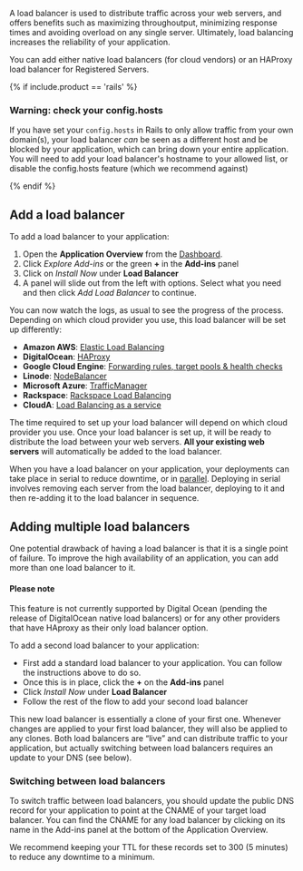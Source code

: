 A load balancer is used to distribute traffic across your web servers, and offers benefits such as maximizing throughoutput, minimizing response times and avoiding overload on any single server. Ultimately, load balancing increases the reliability of your application.

You can add either native load balancers (for cloud vendors) or an HAProxy load balancer for Registered Servers.

{% if include.product == 'rails' %}
### Warning: check your config.hosts
<div class="notice notice-warning"><p>If you have set your <code>config.hosts</code> in Rails to only allow traffic from your own domain(s), your load balancer <em>can</em> be seen as a different host and be blocked by your application, which can bring down your entire application. You will need to add your load balancer's hostname to your allowed list, or disable the config.hosts feature (which we recommend against)</p></div>
{% endif %}

## Add a load balancer

To add a load balancer to your application: 

1. Open the **Application Overview** from the [Dashboard](https://app.cloud66.com/dashboard).
2. Click *Explore Add-ins* or the green **+** in the **Add-ins** panel
3. Click on *Install Now* under **Load Balancer**
4. A panel will slide out from the left with options. Select what you need and then click *Add Load Balancer* to continue.

You can now watch the logs, as usual to see the progress of the process. Depending on which cloud provider you use, this load balancer will be set up differently:

- **Amazon AWS**: [Elastic Load Balancing](http://aws.amazon.com/elasticloadbalancing/)
- **DigitalOcean**: [HAProxy](http://haproxy.1wt.eu/)
- **Google Cloud Engine**: [Forwarding rules, target pools & health checks](https://developers.google.com/compute/docs/load-balancing/)
- **Linode**: [NodeBalancer](https://www.linode.com/nodebalancers/)
- **Microsoft Azure**: [TrafficManager](http://msdn.microsoft.com/en-us/library/azure/hh744833.aspx)
- **Rackspace**: [Rackspace Load Balancing](http://www.rackspace.com/cloud/load-balancing/)
- **CloudA**: [Load Balancing as a service](https://www.clouda.ca/technology/vpc-virtual-private-cloud/)

The time required to set up your load balancer will depend on which cloud provider you use. Once your load balancer is set up, it will be ready to distribute the load between your web servers. <strong>All your existing web servers</strong> will automatically be added to the load balancer.

When you have a load balancer on your application, your deployments can take place in serial to reduce downtime, or in [parallel](/{{page.collection}}/how-to-guides/deployment/parallel-deployment.html). Deploying in serial involves removing each server from the load balancer, deploying to it and then re-adding it to the load balancer in sequence.

## Adding multiple load balancers

One potential drawback of having a load balancer is that it is a single point of failure. To improve the high availability of an application, you can add more than one load balancer to it.

#### Please note
<div class="notice notice-warning"><p>This feature is not currently supported by Digital Ocean (pending the release of DigitalOcean native load balancers) or for any other providers that have HAproxy as their only load balancer option.</p></div>

To add a second load balancer to your application:

* First add a standard load balancer to your application. You can follow the instructions above to do so. 
* Once this is in place, click the **+** on the **Add-ins** panel
* Click *Install Now* under **Load Balancer** 
* Follow the rest of the flow to add your second load balancer

This new load balancer is essentially a clone of your first one. Whenever changes are applied to your first load balancer, they will also be applied to any clones. Both load balancers are “live” and can distribute traffic to your application, but actually switching between load balancers requires an update to your DNS (see below).

### Switching between load balancers

To switch traffic between load balancers, you should update the public DNS record for your application to point at the CNAME of your target load balancer. You can find the CNAME for any load balancer by clicking on its name in the Add-ins panel at the bottom of the Application Overview.

We recommend keeping your TTL for these records set to 300 (5 minutes) to reduce any downtime to a minimum.

